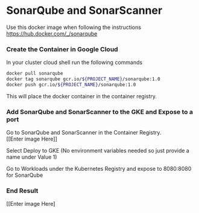 # SonarQube and SonarScanner

Use this docker image when following the instructions<br>
https://hub.docker.com/_/sonarqube

### Create the Container in Google Cloud
In your cluster cloud shell run the following commands
```bash
docker pull sonarqube
docker tag sonarqube gcr.io/${PROJECT_NAME}/sonarqube:1.0
docker push gcr.io/${PROJECT_NAME}/sonarqube:1.0
```
This will place the docker container in the container registry.

### Add SonarQube and SonarScanner to the GKE and Expose to a port
Go to SonarQube and SonarScanner in the Container Registry. <br> 
[[Enter image Here]] <br>
<p>Select Deploy to GKE (No environment variables needed so just provide a name under Value 1) </p>
Go to Workloads under the Kubernetes Registry and expose to 8080:8080 for SonarQube

### End Result
[[Enter image Here]
